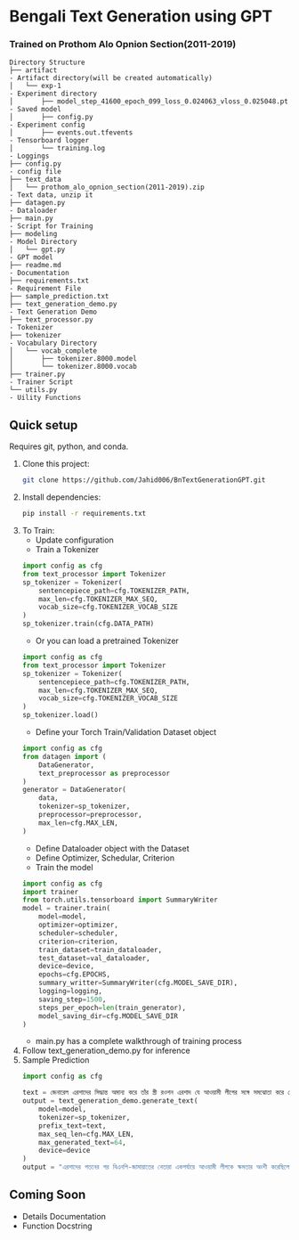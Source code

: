 # Bengali Text Generation using GPT

### Trained on Prothom Alo Opnion Section(2011-2019)

```
Directory Structure
├── artifact                                                             - Artifact directory(will be created automatically)
│   └── exp-1                                                            - Experiment directory
│       ├── model_step_41600_epoch_099_loss_0.024063_vloss_0.025048.pt   - Saved model
│       ├── config.py                                                    - Experiment config
│       ├── events.out.tfevents                                          - Tensorboard logger
│       └── training.log                                                 - Loggings
├── config.py                                                            - config file
├── text_data
│   └── prothom_alo_opnion_section(2011-2019).zip                        - Text data, unzip it
├── datagen.py                                                           - Dataloader
├── main.py                                                              - Script for Training
├── modeling                                                             - Model Directory
│   └── gpt.py                                                           - GPT model
├── readme.md                                                            - Documentation
├── requirements.txt                                                     - Requirement File
├── sample_prediction.txt
├── text_generation_demo.py                                              - Text Generation Demo
├── text_processor.py                                                    - Tokenizer
├── tokenizer                                                            - Vocabulary Directory
│   └── vocab_complete
│       ├── tokenizer.8000.model
│       └── tokenizer.8000.vocab
├── trainer.py                                                           - Trainer Script
└── utils.py                                                             - Uility Functions
```

## Quick setup

Requires git, python, and conda.

1. Clone this project:
    ```bash
    git clone https://github.com/Jahid006/BnTextGenerationGPT.git
    ```
2. Install dependencies:
    ```bash
    pip install -r requirements.txt
    ```
3. To Train:
    - Update configuration
    - Train a Tokenizer
    ```python
    import config as cfg
    from text_processor import Tokenizer
    sp_tokenizer = Tokenizer(
        sentencepiece_path=cfg.TOKENIZER_PATH,
        max_len=cfg.TOKENIZER_MAX_SEQ,
        vocab_size=cfg.TOKENIZER_VOCAB_SIZE
    )
    sp_tokenizer.train(cfg.DATA_PATH)
    ```
    - Or you can load a pretrained Tokenizer
    ```python
    import config as cfg
    from text_processor import Tokenizer
    sp_tokenizer = Tokenizer(
        sentencepiece_path=cfg.TOKENIZER_PATH,
        max_len=cfg.TOKENIZER_MAX_SEQ,
        vocab_size=cfg.TOKENIZER_VOCAB_SIZE
    )
    sp_tokenizer.load()
    ```
    - Define your Torch Train/Validation Dataset object
    ```python
    import config as cfg
    from datagen import (
        DataGenerator,
        text_preprocessor as preprocessor
    )
    generator = DataGenerator(
        data,
        tokenizer=sp_tokenizer,
        preprocessor=preprocessor,
        max_len=cfg.MAX_LEN,
    )
    ```
    - Define Dataloader object with the Dataset
    - Define Optimizer, Schedular, Criterion
    - Train the model
    ```python
    import config as cfg
    import trainer 
    from torch.utils.tensorboard import SummaryWriter
    model = trainer.train(
        model=model,
        optimizer=optimizer,
        scheduler=scheduler,
        criterion=criterion,
        train_dataset=train_dataloader,
        test_dataset=val_dataloader,
        device=device,
        epochs=cfg.EPOCHS,
        summary_writter=SummaryWriter(cfg.MODEL_SAVE_DIR),
        logging=logging,
        saving_step=1500,
        steps_per_epoch=len(train_generator),
        model_saving_dir=cfg.MODEL_SAVE_DIR
    )
    ```
    - main.py has a complete walkthrough of training process
4. Follow text_generation_demo.py for inference
5. Sample Prediction
    ```python
    import config as cfg

    text = জেনারেল এরশাদের সিদ্ধান্ত অমান্য করে তাঁর স্ত্রী রওশন এরশাদ যে আওয়ামী লীগের সঙ্গে সমঝোতা করে ফেলেছিলেন, সে কথাও সবার জানা। রওশন এরশাদের সিদ্ধান্তেই সেদিন জাতীয় পার্টির অন্য নেতারা মনোনয়নপত্র জমা দিয়েছেন এবং নির্বাচনে প্রতিদ্বন্দ্বিতা করেছেন। জেনারেল এরশাদের নামে যেসব আসনে মনোনয়নপত্র জমা পড়েছিল, সেগুলোর যথার্থতা নিয়েও তখন প্রশ্ন উঠেছিল।
    output = text_generation_demo.generate_text(
        model=model,
        tokenizer=sp_tokenizer,
        prefix_text=text,
        max_seq_len=cfg.MAX_LEN,
        max_generated_text=64,
        device=device
    )
    output = "এরশাদের পতনের পর বিএনপি-জামায়াতের নেতারা একপর্যায়ে আওয়ামী লীগকে ক্ষমতার অংশী করেছিলেন। এরশাদ ক্ষমতার অংশীদার ছিলেন।"
    ```


## Coming Soon
* Details Documentation
* Function Docstring